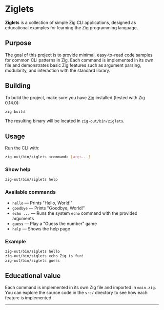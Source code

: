 # Ziglets

**Ziglets** is a collection of simple Zig CLI applications, designed as educational examples for learning the Zig programming language.

## Purpose

The goal of this project is to provide minimal, easy-to-read code samples for common CLI patterns in Zig. Each command is implemented in its own file and demonstrates basic Zig features such as argument parsing, modularity, and interaction with the standard library.

## Building

To build the project, make sure you have [Zig](https://ziglang.org/download/) installed (tested with Zig 0.14.0):

```sh
zig build
```

The resulting binary will be located in `zig-out/bin/ziglets`.

## Usage

Run the CLI with:

```sh
zig-out/bin/ziglets <command> [args...]
```

### Show help

```sh
zig-out/bin/ziglets help
```

### Available commands

- `hello` &mdash; Prints "Hello, World!"
- `goodbye` &mdash; Prints "Goodbye, World!"
- `echo ...` &mdash; Runs the system `echo` command with the provided arguments
- `guess` &mdash; Play a "Guess the number" game
- `help` &mdash; Shows the help page

### Example

```sh
zig-out/bin/ziglets hello
zig-out/bin/ziglets echo Zig is fun!
zig-out/bin/ziglets guess
```

## Educational value

Each command is implemented in its own Zig file and imported in `main.zig`.  
You can explore the source code in the `src/` directory to see how each feature is implemented.

---
